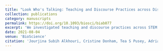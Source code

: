 ```yaml
---
title: "Look Who's Talking: Teaching and Discourse Practices across Discipline, Position, Experience, and Class Size in STEM College Classrooms"
collection: publications
category: manuscripts
permalink: https://doi.org/10.1093/biosci/biab077
excerpt: 'We investigated teaching and discourse practices across STEM disciplines, instructor types, teaching experience, and class sizes at a Minority-Serving Institution using classroom observation protocols. Although many instructors used active learning strategies, we found that authoritative discourse styles dominated, highlighting the importance of targeted professional development to foster more student-centered engagement in STEM classrooms.'
date: 2021-08-04
venue: 'BioScience'
citation: 'Jourjina Subih Alkhouri, Cristine Donham, Tea S Pusey, Adriana Signorini, Alexander H Stivers, Petra Kranzfelder, Look Who's Talking: Teaching and Discourse Practices across Discipline, Position, Experience, and Class Size in STEM College Classrooms, BioScience, Volume 71, Issue 10, October 2021, Pages 1063–1078, https://doi.org/10.1093/biosci/biab077'
---
```

